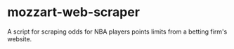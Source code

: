 # mozzart-web-scraper
 A script for scraping odds for NBA players points limits from a betting firm's website.
